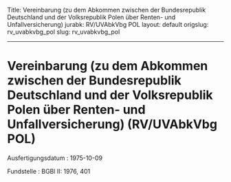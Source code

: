 Title: Vereinbarung (zu dem Abkommen zwischen der Bundesrepublik Deutschland und der
  Volksrepublik Polen über Renten- und Unfallversicherung)
jurabk: RV/UVAbkVbg POL
layout: default
origslug: rv_uvabkvbg_pol
slug: rv_uvabkvbg_pol

---

# Vereinbarung (zu dem Abkommen zwischen der Bundesrepublik Deutschland und der Volksrepublik Polen über Renten- und Unfallversicherung) (RV/UVAbkVbg POL)

Ausfertigungsdatum
:   1975-10-09

Fundstelle
:   BGBl II: 1976, 401

